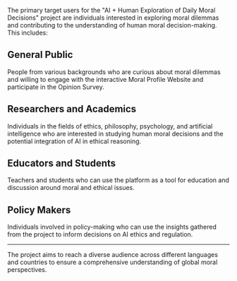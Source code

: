 The primary target users for the "AI + Human Exploration of Daily Moral Decisions" project are individuals interested in exploring moral dilemmas and contributing to the understanding of human moral decision-making. This includes:

## General Public
People from various backgrounds who are curious about moral dilemmas and willing to engage with the interactive Moral Profile Website and participate in the Opinion Survey.

## Researchers and Academics
Individuals in the fields of ethics, philosophy, psychology, and artificial intelligence who are interested in studying human moral decisions and the potential integration of AI in ethical reasoning.

## Educators and Students
Teachers and students who can use the platform as a tool for education and discussion around moral and ethical issues.

## Policy Makers
Individuals involved in policy-making who can use the insights gathered from the project to inform decisions on AI ethics and regulation.

---
The project aims to reach a diverse audience across different languages and countries to ensure a comprehensive understanding of global moral perspectives.


